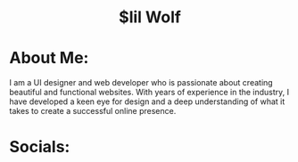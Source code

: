 <h1 align="center">$lil Wolf</h1>
<h1 align="left">About Me:</h1>
<p>I am a UI designer and web developer who is passionate about creating beautiful and functional websites. With years of experience in the industry, I have developed a keen eye for design and a deep understanding of what it takes to create a successful online presence.</p>
<h1>Socials:</h1>
<div>
  <a href="">
      <img href="https://camo.githubusercontent.com/9c1f6abe034a366f0b32065ddd7016cfa744156cb1dfd111f9921ff04d9b21b5/68747470733a2f2f696d672e736869656c64732e696f2f62616467652f446973636f72642d2532333732383944412e7376673f6c6f676f3d646973636f7264266c6f676f436f6c6f723d7768697465">
  <a/>
</div>
